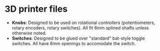 # 3D printer files

* **Knobs**: Designed to be used on rotational controllers (potentiometers, rotary encoders, rotary switches).  All fit 6mm splined shafts unless otherwise noted.
* **Switches**: Designed to be glued over "standard" bat-style toggle switches.  All have 6mm openings to accomodate the switch.
